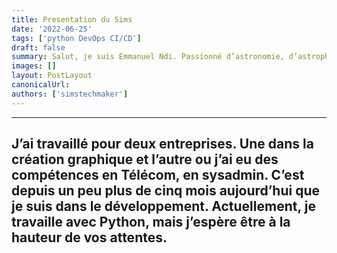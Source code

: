 ```yaml
---
title: Presentation du Sims
date: '2022-06-25'
tags: ['python DevOps CI/CD']
draft: false
summary: Salut, je suis Emmanuel Ndi. Passionné d’astronomie, d’astrophysique, mais surtout d’informatique.
images: []
layout: PostLayout
canonicalUrl:
authors: ['simstechmaker']
---
```


---

## J’ai travaillé pour deux entreprises. Une dans la création graphique et l’autre ou j’ai eu des compétences en Télécom, en sysadmin. C’est depuis un peu plus de cinq mois aujourd’hui que je suis dans le développement. Actuellement, je travaille avec Python, mais j’espère être à la hauteur de vos attentes.
